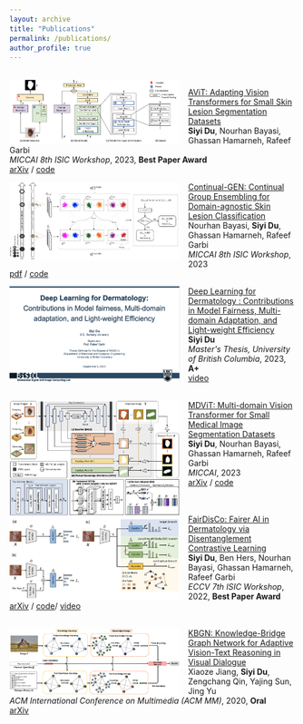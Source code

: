 ```yaml
---
layout: archive
title: "Publications"
permalink: /publications/
author_profile: true
---
```


<!-- {% if author.googlescholar %}
  You can also find my articles on <u><a href="{{author.googlescholar}}">my Google Scholar profile</a>.</u>
{% endif %}

{% include base_path %}

{% for post in site.publications reversed %}
  {% include archive-single.html %}
{% endfor %} -->

<br/>

<!-- AViT -->
<img align="left" width="300" src="/images/siyi_MICCAIW2023_AViT.png" style="margin-right: 15px" /> 

[AViT: Adapting Vision Transformers for Small Skin Lesion Segmentation Datasets](http://arxiv.org/abs/2307.13897) \
**Siyi Du**, Nourhan Bayasi, Ghassan Hamarneh, Rafeef Garbi   \
*MICCAI 8th ISIC Workshop*, 2023, **Best Paper Award**  \
[arXiv](http://arxiv.org/abs/2307.13897) / [code](https://github.com/siyi-wind/AViT)


<!-- Continual-GEN -->
<img align="left" width="300" src="/images/siyi_MICCAIW2023_Continual-GEN.png" style="margin-right: 15px" /> 

[Continual-GEN: Continual Group Ensembling for Domain-agnostic Skin Lesion Classification](https://workshop2023.isic-archive.com/paper_bayasi.pdf) \
Nourhan Bayasi, **Siyi Du**, Ghassan Hamarneh, Rafeef Garbi   \
*MICCAI 8th ISIC Workshop*, 2023  \
[pdf](https://workshop2023.isic-archive.com/paper_bayasi.pdf) / [code](https://github.com/nourhanb/Continual-GEN)


<!-- Master Thesis -->
<img align="left" width="300" src="/images/siyi_MasterThesis2023.png" style="margin-right: 15px" /> 

[Deep Learning for Dermatology : Contributions in Model Fairness, Multi-domain Adaptation, and Light-weight Efficiency](https://open.library.ubc.ca/soa/cIRcle/collections/ubctheses/24/items/1.0435879) \
**Siyi Du**   \
*Master's Thesis, University of British Columbia*, 2023, **A+**  \
[video](https://www.youtube.com/watch?v=0evv4Hy_ZrY) 
<br/><br/>


<!-- MDViT -->
<img align="left" width="300" src="/images/siyi_MICCAI2023_MDViT.png" style="margin-right: 15px" /> 

[MDViT: Multi-domain Vision Transformer for Small Medical Image Segmentation Datasets](https://link.springer.com/chapter/10.1007/978-3-031-43901-8_43) \
**Siyi Du**, Nourhan Bayasi, Ghassan Hamarneh, Rafeef Garbi   \
*MICCAI*, 2023  \
[arXiv](https://arxiv.org/abs/2307.02100) / [code](https://github.com/siyi-wind/MDViT)
<br/><br/><br/>

<!-- FairDisCo -->
<img align="left" width="300" src="/images/siyi_ECCVW2022_FairDisCo.png" style="margin-right: 15px" /> 

[FairDisCo: Fairer AI in Dermatology via Disentanglement Contrastive Learning](https://link.springer.com/chapter/10.1007/978-3-031-25069-9_13) \
**Siyi Du**, Ben Hers, Nourhan Bayasi, Ghassan Hamarneh, Rafeef Garbi   \
*ECCV 7th ISIC Workshop*, 2022, **Best Paper Award**  \
[arXiv](https://arxiv.org/abs/2208.10013) / [code](https://github.com/siyi-wind/FairDisCo)/ [video](https://github.com/siyi-wind/FairDisCo)
<br/><br/>


<!-- KBGN -->
<img align="left" width="300" src="/images/siyi_ACMMM2020_KBGN.png" style="margin-right: 15px" /> 
 
[KBGN: Knowledge-Bridge Graph Network for Adaptive Vision-Text Reasoning in Visual Dialogue](https://dl.acm.org/doi/abs/10.1145/3394171.3413826) \
Xiaoze Jiang, **Siyi Du**, Zengchang Qin, Yajing Sun, Jing Yu   \
*ACM International Conference on Multimedia (ACM MM)*, 2020, **Oral**  \
[arXiv](https://arxiv.org/abs/2008.04858)
